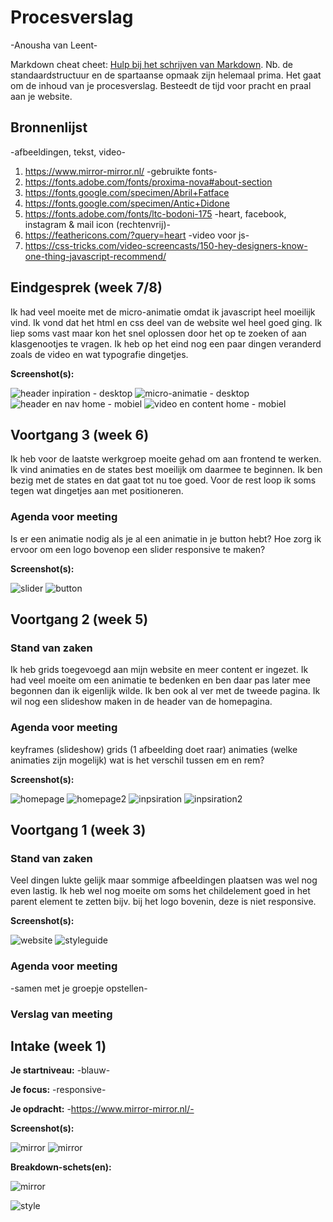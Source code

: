 # Procesverslag
-Anousha van Leent-

Markdown cheat cheet: [Hulp bij het schrijven van Markdown](https://github.com/adam-p/markdown-here/wiki/Markdown-Cheatsheet). Nb. de standaardstructuur en de spartaanse opmaak zijn helemaal prima. Het gaat om de inhoud van je procesverslag. Besteedt de tijd voor pracht en praal aan je website.



## Bronnenlijst
-afbeeldingen, tekst, video-
1. https://www.mirror-mirror.nl/ 
-gebruikte fonts-
2. https://fonts.adobe.com/fonts/proxima-nova#about-section
3. https://fonts.google.com/specimen/Abril+Fatface
4. https://fonts.google.com/specimen/Antic+Didone
5. https://fonts.adobe.com/fonts/ltc-bodoni-175
-heart, facebook, instagram & mail icon (rechtenvrij)-
6. https://feathericons.com/?query=heart
-video voor js-
7. https://css-tricks.com/video-screencasts/150-hey-designers-know-one-thing-javascript-recommend/


## Eindgesprek (week 7/8)

Ik had veel moeite met de micro-animatie omdat ik javascript heel moeilijk vind. Ik vond dat het html en css deel van de website wel heel goed ging. Ik liep soms vast maar kon het snel oplossen door het op te zoeken of aan klasgenootjes te vragen. Ik heb op het eind nog een paar dingen veranderd zoals de video en wat typografie dingetjes. 

**Screenshot(s):**

![header inpiration - desktop](images/screeninspheader.png)
![micro-animatie - desktop](images/screenanimatie.png)
![header en nav home - mobiel](images/screenslidenav.png)
![video en content home - mobiel](images/screenvideocontent.png)




## Voortgang 3 (week 6)

Ik heb voor de laatste werkgroep moeite gehad om aan frontend te werken. Ik vind animaties en de states best moeilijk om daarmee te beginnen. Ik ben bezig met de states en dat gaat tot nu toe goed. Voor de rest loop ik soms tegen wat dingetjes aan met positioneren. 

### Agenda voor meeting

Is er een animatie nodig als je al een animatie in je button hebt?
Hoe zorg ik ervoor om een logo bovenop een slider responsive te maken?

**Screenshot(s):**

![slider](images/screenslider.png)
![button](images/screenbutton.png)



## Voortgang 2 (week 5)

### Stand van zaken

Ik heb grids toegevoegd aan mijn website en meer content er ingezet. Ik had veel moeite om een animatie te bedenken en ben daar pas later mee begonnen dan ik eigenlijk wilde. Ik ben ook al ver met de tweede pagina. 
Ik wil nog een slideshow maken in de header van de homepagina. 

### Agenda voor meeting

keyframes (slideshow)
grids (1 afbeelding doet raar)
animaties (welke animaties zijn mogelijk)
wat is het verschil tussen em en rem?

**Screenshot(s):**

![homepage](images/homepage.png)
![homepage2](images/hpagecovers.png)
![inpsiration](images/inspiration.png)
![inpsiration2](images/insposhoots.png)



## Voortgang 1 (week 3)

### Stand van zaken

Veel dingen lukte gelijk maar sommige afbeeldingen plaatsen was wel nog even lastig. Ik heb wel nog moeite om soms het childelement goed in het parent element te zetten bijv. bij het logo bovenin, deze is niet responsive. 

**Screenshot(s):**

![website](images/screenstyleguide.png)
![styleguide](images/screenswebsite.png)

### Agenda voor meeting

-samen met je groepje opstellen-

### Verslag van meeting


## Intake (week 1)

**Je startniveau:** -blauw-

**Je focus:** -responsive-

**Je opdracht:** -https://www.mirror-mirror.nl/-

**Screenshot(s):**

![mirror](images/screencontent.png)
![mirror](images/screengeheel.png)


**Breakdown-schets(en):**

![mirror](images/breakdownschets.png)


![style](images/styleguide.jpg)

